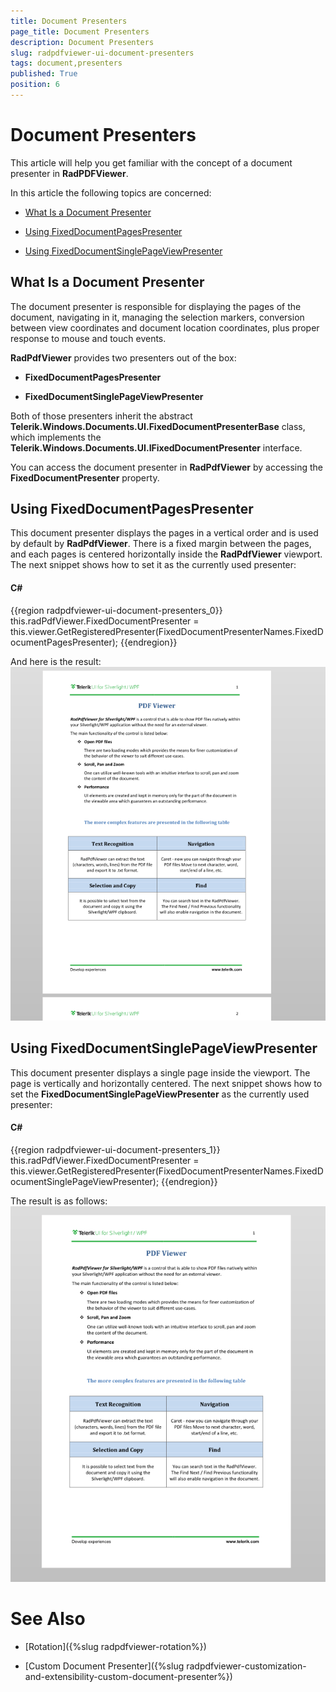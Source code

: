 ```yaml
---
title: Document Presenters
page_title: Document Presenters
description: Document Presenters
slug: radpdfviewer-ui-document-presenters
tags: document,presenters
published: True
position: 6
---
```


# Document Presenters



This article will help you get familiar with the concept of a document presenter in __RadPDFViewer__.

In this article the following topics are concerned:
      

* [What Is a Document Presenter](#what-is-a-document-presenter)

* [Using FixedDocumentPagesPresenter](#using-fixeddocumentpagespresenter)

* [Using FixedDocumentSinglePageViewPresenter](#using-fixeddocumentsinglepageviewpresenter)

## What Is a Document Presenter

The document presenter is responsible for displaying the pages of the document, navigating in it, managing the selection markers, conversion between view coordinates and document location coordinates, plus proper response to mouse and touch events.
        

__RadPdfViewer__ provides two presenters out of the box:
        

* __FixedDocumentPagesPresenter__

* __FixedDocumentSinglePageViewPresenter__

Both of those presenters inherit the abstract __Telerik.Windows.Documents.UI.FixedDocumentPresenterBase__ class, which implements the __Telerik.Windows.Documents.UI.IFixedDocumentPresenter__ interface.
        

You can access the document presenter in __RadPdfViewer__ by accessing the __FixedDocumentPresenter__ property. 
        

## Using FixedDocumentPagesPresenter

This document presenter displays the pages in a vertical order and is used by default by __RadPdfViewer__. There is a fixed margin between the pages, and each pages is centered horizontally inside the __RadPdfViewer__ viewport. The next snippet shows how to set it as the currently used presenter:
        

#### __C#__

{{region radpdfviewer-ui-document-presenters_0}}
			this.radPdfViewer.FixedDocumentPresenter = this.viewer.GetRegisteredPresenter(FixedDocumentPresenterNames.FixedDocumentPagesPresenter);
	{{endregion}}



And here is the result:        
        ![Rad Pdf Viewer Ui Document Presenters 01](images/RadPdfViewer_Ui_Document_Presenters_01.png)

## Using FixedDocumentSinglePageViewPresenter

This document presenter displays a single page inside the viewport. The page is vertically and horizontally centered. The next snippet shows how to set the __FixedDocumentSinglePageViewPresenter__ as the currently used presenter:        
        

#### __C#__

{{region radpdfviewer-ui-document-presenters_1}}
			this.radPdfViewer.FixedDocumentPresenter = this.viewer.GetRegisteredPresenter(FixedDocumentPresenterNames.FixedDocumentSinglePageViewPresenter);
	{{endregion}}



The result is as follows:    
        ![Rad Pdf Viewer Ui Document Presenters 02](images/RadPdfViewer_Ui_Document_Presenters_02.png)

# See Also

 * [Rotation]({%slug radpdfviewer-rotation%})

 * [Custom Document Presenter]({%slug radpdfviewer-customization-and-extensibility-custom-document-presenter%})
